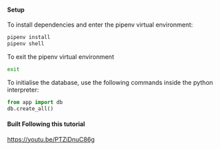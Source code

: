 #### Setup
To install dependencies and enter the pipenv virtual environment:
```bash
pipenv install
pipenv shell
```

To exit the pipenv virtual environment
```bash
exit
```

To initialise the database, use the following commands inside the python interpreter:
```python
from app import db
db.create_all()
```

#### Built Following this tutorial
https://youtu.be/PTZiDnuC86g
